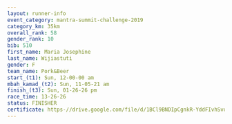 ```yaml
---
layout: runner-info 
event_category: mantra-summit-challenge-2019 
category_km: 35km 
overall_rank: 58
gender_rank: 10
bib: 510
first_name: Maria Josephine
last_name: Wijiastuti
gender: F
team_name: Pork&Beer
start_(t1): Sun, 12-00-00 am
mbah_kamad_(t2): Sun, 11-05-21 am
finish_(t3): Sun, 01-26-26 pm
race_time: 13-26-26
status: FINISHER
certificate: https-//drive.google.com/file/d/1BCl9BNDIpCgnkR-YddFIvhSvuWx1-9eR/view?usp=sharing
---
```

